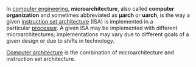 
In [computer engineering]( https://en.wikipedia.org/wiki/Computer_engineering "Computer engineering"), **microarchitecture**, also called **computer organization** and sometimes abbreviated as **µarch** or **uarch**, is the way a given [instruction set architecture]( https://en.wikipedia.org/wiki/Instruction_set_architecture "Instruction set architecture") (ISA) is implemented in a particular [processor]( https://en.wikipedia.org/wiki/Central_processing_unit "Central processing unit"). A given ISA may be implemented with different microarchitectures;  implementations may vary due to different goals of a given design or due to shifts in technology. 

[Computer architecture](https://en.wikipedia.org/wiki/Computer_architecture "Computer architecture") is the combination of microarchitecture and instruction set architecture.




